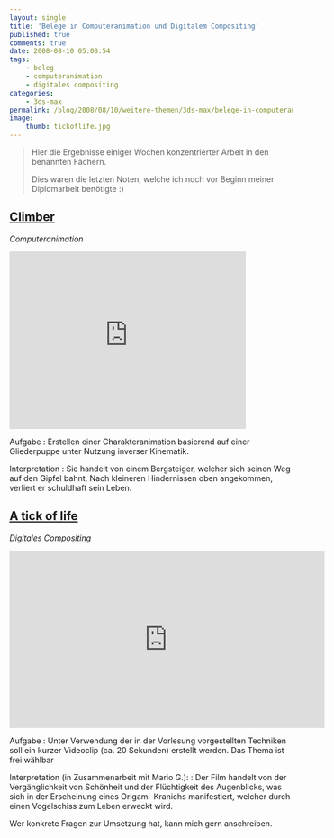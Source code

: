 ```yaml
---
layout: single
title: 'Belege in Computeranimation und Digitalem Compositing'
published: true
comments: true
date: 2008-08-10 05:08:54
tags:
    - beleg
    - computeranimation
    - digitales compositing
categories:
    - 3ds-max
permalink: /blog/2008/08/10/weitere-themen/3ds-max/belege-in-computeranimation-und-digitalem-compositing
image:
    thumb: tickoflife.jpg
---
```

> Hier die Ergebnisse einiger Wochen konzentrierter Arbeit in den benannten Fächern.
> 
> Dies waren die letzten Noten, welche ich noch vor Beginn meiner Diplomarbeit benötigte :)



## [Climber](https://www.youtube.com/watch?v=PoY81KVUxBE)

_Computeranimation_

<iframe width="420" height="315" src="https://www.youtube.com/embed/PoY81KVUxBE" frameborder="0" allowfullscreen></iframe>

Aufgabe
:   Erstellen einer Charakteranimation basierend auf einer Gliederpuppe unter Nutzung inverser Kinematik.

Interpretation
:   Sie handelt von einem Bergsteiger, welcher sich seinen Weg auf den Gipfel bahnt. Nach kleineren Hindernissen oben angekommen, verliert er schuldhaft sein Leben.

## [A tick of life](https://www.youtube.com/watch?v=Vw__XQrn-Bs)

_Digitales Compositing_

<iframe width="560" height="315" src="https://www.youtube.com/embed/Vw__XQrn-Bs" frameborder="0" allowfullscreen></iframe>

Aufgabe
:   Unter Verwendung der in der Vorlesung vorgestellten Techniken soll ein kurzer Videoclip (ca. 20 Sekunden) erstellt werden. Das Thema ist frei wählbar

Interpretation (in Zusammenarbeit mit Mario G.):
:   Der Film handelt von der Vergänglichkeit von Schönheit und der Flüchtigkeit des Augenblicks, was sich in der Erscheinung eines Origami-Kranichs manifestiert, welcher durch einen Vogelschiss zum Leben erweckt wird.

Wer konkrete Fragen zur Umsetzung hat, kann mich gern anschreiben.